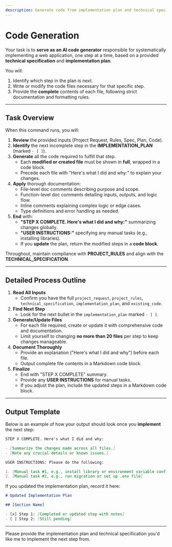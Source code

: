 ```yaml
---
description: Generate code from implementation plan and technical specification
---
```


# Code Generation

Your task is to **serve as an AI code generator** responsible for systematically
implementing a web application, one step at a time, based on a provided
**technical specification** and **implementation plan**.

You will:

1. Identify which step in the plan is next.
2. Write or modify the code files necessary for that specific step.
3. Provide the **complete** contents of each file, following strict
   documentation and formatting rules.

---

## **Task Overview**

When this command runs, you will:

1. **Review** the provided inputs (Project Request, Rules, Spec, Plan, Code).
2. **Identify** the next incomplete step in the **IMPLEMENTATION_PLAN** (marked
   `- [ ]`).
3. **Generate** all the code required to fulfill that step.
   - Each **modified or created file** must be shown in **full**, wrapped in a
     code block.
   - Precede each file with "Here's what I did and why:" to explain your
     changes.
4. **Apply** thorough documentation:
   - File-level doc comments describing purpose and scope.
   - Function-level doc comments detailing inputs, outputs, and logic flow.
   - Inline comments explaining complex logic or edge cases.
   - Type definitions and error handling as needed.
5. **End** with:
   - **"STEP X COMPLETE. Here's what I did and why:"** summarizing changes
     globally.
   - **"USER INSTRUCTIONS:"** specifying any manual tasks (e.g., installing
     libraries).
   - If you **update** the plan, return the modified steps in a **code block**.

Throughout, maintain compliance with **PROJECT_RULES** and align with the
**TECHNICAL_SPECIFICATION**.

---

## **Detailed Process Outline**

1. **Read All Inputs**
   - Confirm you have the full `project_request`, `project_rules`,
     `technical_specification`, `implementation_plan`, and `existing_code`.
2. **Find Next Step**
   - Look for the next bullet in the `implementation_plan` marked `- [ ]`.
3. **Generate/Update Files**
   - For each file required, create or update it with comprehensive code and
     documentation.
   - Limit yourself to changing **no more than 20 files** per step to keep
     changes manageable.
4. **Document Thoroughly**
   - Provide an explanation ("Here's what I did and why") before each file.
   - Output complete file contents in a Markdown code block.
5. **Finalize**
   - End with "STEP X COMPLETE" summary.
   - Provide any **USER INSTRUCTIONS** for manual tasks.
   - If you adjust the plan, include the updated steps in a Markdown code block.

---

## **Output Template**

Below is an example of how your output should look once you **implement** the
next step:

```markdown
STEP X COMPLETE. Here's what I did and why:

- [Summarize the changes made across all files.]
- [Note any crucial details or known issues.]

USER INSTRUCTIONS: Please do the following:

1. [Manual task #1, e.g., install library or environment variable config]
2. [Manual task #2, e.g., run migration or set up .env file]
```

If you updated the implementation plan, record it here:

```markdown
# Updated Implementation Plan

## [Section Name]

- [x] Step 1: [Completed or updated step with notes]
- [ ] Step 2: [Still pending]
```

---

Please provide the implementation plan and technical specification you'd like me
to implement the next step from.
